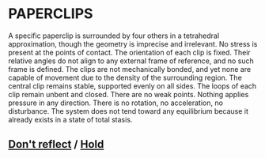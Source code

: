 # PAPERCLIPS

A specific paperclip is surrounded by four others in a tetrahedral approximation, though the geometry is imprecise and irrelevant. No stress is present at the points of contact. The orientation of each clip is fixed. Their relative angles do not align to any external frame of reference, and no such frame is defined. The clips are not mechanically bonded, and yet none are capable of movement due to the density of the surrounding region. The central clip remains stable, supported evenly on all sides. The loops of each clip remain unbent and closed. There are no weak points. Nothing applies pressure in any direction. There is no rotation, no acceleration, no disturbance. The system does not tend toward any equilibrium because it already exists in a state of total stasis.

## [Don't reflect](page-93e85b7e8ec2faa2) / [Hold](page-d18162befe230b0c)
